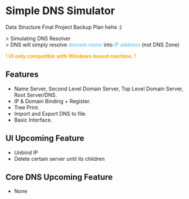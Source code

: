 # Simple DNS Simulator
<p>Data Structure Final Project Backup Plan hehe :)</p>
> Simulating DNS Resolver
<br>
> DNS will simply resolve <b style="color:skyblue;">domain name</b> into <b style="color:skyblue;">IP address</b> (not DNS Zone)
<p style="color:orange;"><b>! UI only compatible with Windows based machine. !</b></p>

## Features
- Name Server, Second Level Domain Server, Top Level Domain Server, Root Server/DNS.
- IP & Domain Binding + Register.
- Tree Print.
- Import and Export DNS to file.
- Basic Interface.

## UI Upcoming Feature
- Unbind IP
- Delete certain server until its children

## Core DNS Upcoming Feature
- None